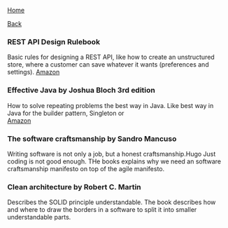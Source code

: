 [Home](/)

[Back](index.md)

### REST API Design Rulebook 
Basic rules for designing a REST API, like how to create an unstructured store, where a customer can save whatever it wants (preferences and settings). 
[Amazon](https://www.amazon.de/REST-Design-Rulebook-Mark-Masse/dp/1449310508)

### Effective Java by Joshua Bloch 3rd edition
How to solve repeating problems the best way in Java. Like best way in Java for the builder pattern, Singleton or   
[Amazon](https://www.amazon.com/Effective-Java-Joshua-Bloch/dp/0134685997)

### The software craftsmanship by Sandro Mancuso
Writing software is not only a job, but a honest craftsmanship.Hugo 
Just coding is not good enough. THe books explains why we need an software craftsmanship manifesto on top of the agile manifesto.

### Clean architecture by Robert C. Martin
Describes the SOLID principle understandable.
The book describes how and where to draw the borders in a software to split it into smaller understandable parts.